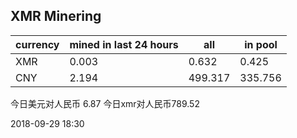 ## XMR Minering

|currency|mined in last 24 hours|all|in pool|
|---|---|---|---|
|XMR|0.003|0.632|0.425|
|CNY|2.194|499.317|335.756|

今日美元对人民币 6.87	今日xmr对人民币789.52


2018-09-29 18:30